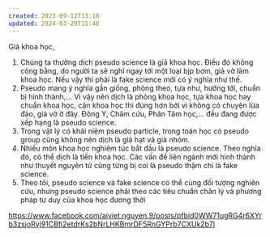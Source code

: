 ```yaml
---
created: 2023-09-12T13:10
updated: 2024-03-20T15:48
---
```

Giả khoa học,  
1. Chúng ta thường dịch pseudo science là giả khoa học. Điều đó không công bằng, do người ta sẽ nghĩ ngay tới một loại bjp bợm, giả vờ làm khoa học. Nếu vậy thì phải là fake science mới có ý nghĩa như thế.  
2. Pseudo mang ý nghĩa gần giống, phỏng theo, tựa như, hướng tới, chuẩn bị hình thành,… Vì vậy nên dịch là phỏng khoa học, tựa khoa học hay chuẩn khoa học, cận khoa học thì đúng hơn bởi vì không có chuyện lừa đảo, giả vờ ở đây. Đông Y, Châm cứu, Phân Tâm học,… đều đang được xếp hạng là pseudo science.  
3. Trong vật lý có khái niệm pseudo particle, trong toán học có pseudo group cũng không nên dịch là giả hạt và giả nhóm.  
4. Nhiều môn khoa học nghiêm túc bắt đầu là pseudo science. Theo nghĩa đó, có thể dịch là tiền khoa học. Các vấn đề liên ngành mới hình thành như thuyết nguyên tử cũng từng bị coi là pseudo thậm chí là fake science.  
5. Theo tôi, pseudo science và fake science có thể cùng đối tượng nghiên cứu, nhưng pseudo science phải theo các tiêu chuẩn chân lý và phương pháp tư duy của khoa học đương thời  
  
https://www.facebook.com/aiviet.nguyen.9/posts/pfbid0WW71ugRG4r6XYrb3zsjoRyj91CBfi2etdrKs2bNrLHKBmrDF5RnGYPrb7CXUk2b7l